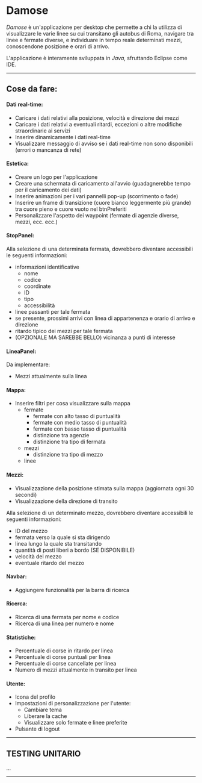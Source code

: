 # Damose
*Damose* è un'applicazione per desktop che permette a chi la utilizza di visualizzare le varie linee su cui transitano gli autobus di Roma, navigare tra linee e fermate diverse, e individuare in tempo reale determinati mezzi, conoscendone posizione e orari di arrivo.

L'applicazione è interamente sviluppata in *Java*, sfruttando Eclipse come IDE. 

___

## Cose da fare:

#### Dati real-time:
- Caricare i dati relativi alla posizione, velocità e direzione dei mezzi
- Caricare i dati relativi a eventuali ritardi, eccezioni o altre modifiche straordinarie ai servizi
- Inserire dinamicamente i dati real-time
- Visualizzare messaggio di avviso se i dati real-time non sono disponibili (errori o mancanza di rete)

#### Estetica:
- Creare un logo per l'applicazione
- Creare una schermata di caricamento all'avvio (guadagnerebbe tempo per il caricamento dei dati)
- Inserire animazioni per i vari pannelli pop-up (scorrimento o fade)
- Inserire un frame di transizione (cuore bianco leggermente più grande) tra cuore pieno e cuore vuoto nel btnPreferiti
- Personalizzare l'aspetto dei waypoint (fermate di agenzie diverse, mezzi, ecc. ecc.)

#### StopPanel:
Alla selezione di una determinata fermata, dovrebbero diventare accessibili le seguenti informazioni:
- informazioni identificative
	- nome
	- codice
	- coordinate
	- ID
	- tipo 
	- accessibilità
- linee passanti per tale fermata
- se presente, prossimi arrivi con linea di appartenenza e orario di arrivo e direzione
- ritardo tipico dei mezzi per tale fermata
- (OPZIONALE MA SAREBBE BELLO) vicinanza a punti di interesse

#### LineaPanel:
Da implementare:
- Mezzi attualmente sulla linea

#### Mappa:
- Inserire filtri per cosa visualizzare sulla mappa
	- fermate
		- fermate con alto tasso di puntualità
		- fermate con medio tasso di puntualità
		- fermate con basso tasso di puntualità
		- distinzione tra agenzie
		- distinzione tra tipo di fermata
	- mezzi
		- distinzione tra tipo di mezzo
	- linee

#### Mezzi:
- Visualizzazione della posizione stimata sulla mappa (aggiornata ogni 30 secondi)
- Visualizzazione della direzione di transito

Alla selezione di un determinato mezzo, dovrebbero diventare accessibili le seguenti informazioni:
- ID del mezzo
- fermata verso la quale si sta dirigendo
- linea lungo la quale sta transitando
- quantità di posti liberi a bordo (SE DISPONIBILE)
- velocità del mezzo
- eventuale ritardo del mezzo

#### Navbar:
- Aggiungere funzionalità per la barra di ricerca

#### Ricerca:
- Ricerca di una fermata per nome e codice
- Ricerca di una linea per numero e nome

#### Statistiche:
- Percentuale di corse in ritardo per linea
- Percentuale di corse puntuali per linea
- Percentuale di corse cancellate per linea
- Numero di mezzi attualmente in transito per linea

#### Utente:
- Icona del profilo
- Impostazioni di personalizzazione per l'utente:
  - Cambiare tema
  - Liberare la cache
  - Visualizzare solo fermate e linee preferite
- Pulsante di logout
___

## TESTING UNITARIO
...
___